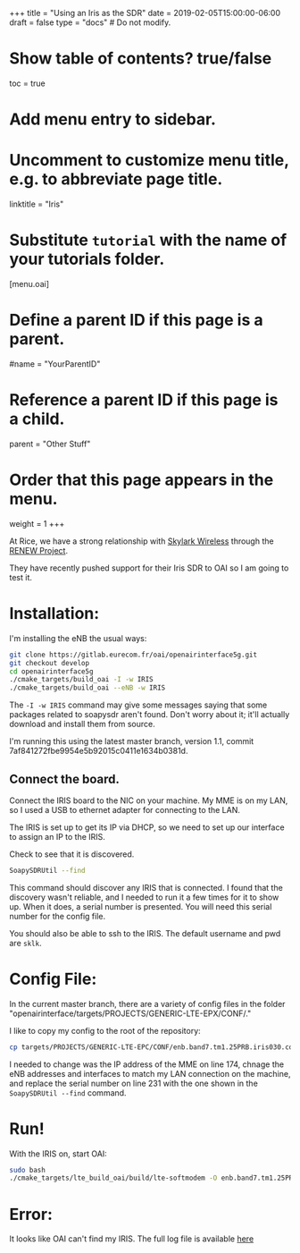 +++
title = "Using an Iris as the SDR"
date = 2019-02-05T15:00:00-06:00
draft = false
type = "docs"  # Do not modify.

# Show table of contents? true/false
toc = true

# Add menu entry to sidebar.

# Uncomment to customize menu title, e.g. to abbreviate page title.
linktitle = "Iris"

# Substitute `tutorial` with the name of your tutorials folder.
[menu.oai]
  # Define a parent ID if this page is a parent.
  #name = "YourParentID"
  
  # Reference a parent ID if this page is a child.
  parent = "Other Stuff"
  
  # Order that this page appears in the menu.
  weight = 1
+++

At Rice, we have a strong relationship with [Skylark Wireless](http://www.skylarkwireless.com/) through the [RENEW Project](http://renew.rice.edu/).

They have recently pushed support for their Iris SDR to OAI so I am going to test it.

# Installation:
I'm installing the eNB the usual ways:
```bash
git clone https://gitlab.eurecom.fr/oai/openairinterface5g.git
git checkout develop
cd openairinterface5g
./cmake_targets/build_oai -I -w IRIS
./cmake_targets/build_oai --eNB -w IRIS
```

The ```-I -w IRIS``` command may give some messages saying that some packages related to soapysdr aren't found. Don't worry about it; it'll actually download and install them from source. 

I'm running this using the latest master branch, version 1.1, commit 7af841272fbe9954e5b92015c0411e1634b0381d. 

## Connect the board. 
Connect the IRIS board to the NIC on your machine. My MME is on my LAN, so I used a USB to ethernet adapter for connecting to the LAN.

The IRIS is set up to get its IP via DHCP, so we need to set up our interface to assign an IP to the IRIS. 

Check to see that it is discovered.
```bash
SoapySDRUtil --find
```
This command should discover any IRIS that is connected. I found that the discovery wasn't reliable, and I needed to run it a few times for it to show up. When it does, a serial number is presented. You will need this serial number for the config file.

You should also be able to ssh to the IRIS. The default username and pwd are `sklk`.


# Config File:
In the current master branch, there are a variety of config files in the folder "openairinterface/targets/PROJECTS/GENERIC-LTE-EPX/CONF/." 

I like to copy my config to the root of the repository:
```bash
cp targets/PROJECTS/GENERIC-LTE-EPC/CONF/enb.band7.tm1.25PRB.iris030.conf .
```
I needed to change was the IP address of the MME on line 174, chnage the eNB addresses and interfaces to match my LAN connection on the machine, and replace the serial number on line 231 with the one shown in the ```SoapySDRUtil --find``` command.

# Run!
With the IRIS on, start OAI:
```bash
sudo bash
./cmake_targets/lte_build_oai/build/lte-softmodem -O enb.band7.tm1.25PRB.iris030.conf
```

# Error:
It looks like OAI can't find my IRIS. The full log file is available [here](../iris.log)
